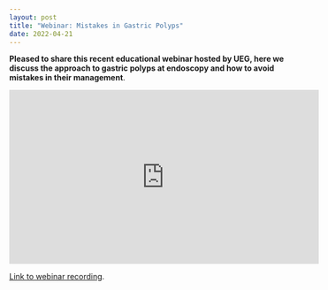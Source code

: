 ```yaml
---
layout: post
title: "Webinar: Mistakes in Gastric Polyps"
date: 2022-04-21
---
```


**Pleased to share this recent educational webinar hosted by UEG, here we discuss the approach to gastric polyps at endoscopy and how to avoid mistakes in their management**.


<iframe width="560" height="315" src="https://www.youtube.com/embed/pJHGs_uNXFU" title="YouTube video player" frameborder="0" allow="accelerometer; autoplay; clipboard-write; encrypted-media; gyroscope; picture-in-picture" allowfullscreen></iframe>

[Link to webinar recording](https://www.youtube.com/watch?v=pJHGs_uNXFU). 
